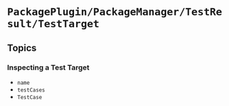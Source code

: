 # ``PackagePlugin/PackageManager/TestResult/TestTarget``

## Topics

### Inspecting a Test Target

- ``name``
- ``testCases``
- ``TestCase``

